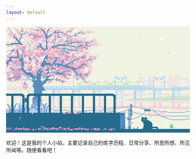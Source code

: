 ```yaml
---
layout: default
---
```


<img src="/assets/kfKP-hacuuvu3491838.gif" width="600">


欢迎！这是我的个人小站，主要记录自己的练字历程、日常分享、所思所想、所见所闻等。随便看看吧！


